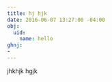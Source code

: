 ```yaml
---
title: hj hjk
date: 2016-06-07 13:27:00 -04:00
obj:
  uid:
    name: hello
ghnj:
- 
---
```


jhkhjk hgjk